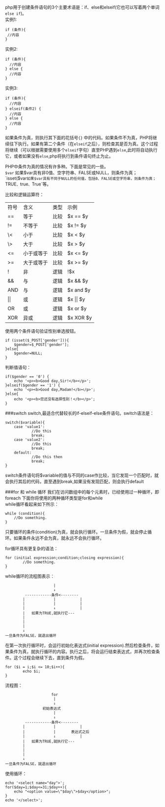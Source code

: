 php用于创建条件语句的3个主要术语是：if、else和elseif(它也可以写着两个单词 `else if`)。    
实例1:

    if (条件){
     //内容
    }

实例2:

    if (条件){
      //内容
    } else {
      //内容
    }

实例3:

    if (条件){
      //内容
    } elseif(条件2) {
      //内容
    } else {
      //内容
    }

如果条件为真，则执行其下面的花括号`{}` 中的代码。如果条件不为真，PHP将继续往下执行。如果有第二个条件（在`elseif`之后），则检查其是否为真。这个过程将继续（可以根据需要使用多个`elseif`字句）直至PHP遇到`else`,此时将自动执行它，或者如果没有`else`,php将执行到条件语句终止为止。
          
PHP中条件为真的情况有许多种。下面是常见的一些。         
`$var` 如果$var具有非0值、空字符串、FALSE或NULL，则条件为真；            
`isset($var` 如果$var具有不同于NULL的任何值，包括0、FALSE或空字符串，则条件为真；             
`TRUE`、`true`、`True`等。    

比较和逻辑运算符：
<table>
<tr><td>符号</td><td>含义</td><td>类型</td><td>示例</td></tr>
<tr><td>==</td><td>等于</td><td>比较</td><td>$x == $y</td></tr>
<tr><td>!=</td><td>不等于</td><td>比较</td><td>$x != $y</td></tr>
<tr><td>\<</td><td>小于</td><td>比较</td><td>$x <  $y</td></tr>
<tr><td>\></td><td>大于</td><td>比较</td><td>$x >  $y</td></tr>
<tr><td><=</td><td>小于或等于</td><td>比较</td><td>$x <= $y</td></tr>
<tr><td>>=</td><td>大于或等于</td><td>比较</td><td>$x >= $y</td></tr>
<tr><td>!</td><td>非</td><td>逻辑</td><td>!$x</td></tr>
<tr><td>&&</td><td>与</td><td>逻辑</td><td>$x && $y</td></tr>
<tr><td>AND</td><td>与</td><td>逻辑</td><td>$x and $y</td></tr>
<tr><td>||</td><td>或</td><td>逻辑</td><td>$x || $y</td></tr>
<tr><td>OR</td><td>或</td><td>逻辑</td><td>$x or $y</td></tr>
<tr><td>XOR</td><td>异或</td><td>逻辑</td><td>$x XOR $y</td></tr>
</table>
使用两个条件语句验证性别单选按钮。

    if (isset($_POST['gender'])){
        $gender=$_POST['gender'];
    }else{
    	$gender=NULL;
    }

判断值语句：

    if($gender == '0') {
        echo '<p><b>Good day,Sir!</b></p>';
    }elseif($gender == '1') {
    	echo '<p><b>Good day,Madam!</b></p>';
    }else{
    	echo '<p><b>您还没有选择性别！</b></p>';
    }

###switch
switch,最适合代替较长的if-elseif-else条件语句。switch语法是：

    switch($variable){
        case 'value1':
                //Do this
                break;
        case 'value2':
                //Do this
                break;
        default:
                //Do this then
                break;
    }

switch条件语句将$variable的值与不同的case作比较，当它发现一个匹配时，就会执行其后的代码，直至遇到break,如果没有发现匹配，则会执行default

###for 和 while 循环
我们在访问数组中的每个元素时，已经使用过一种循环，即 foreach 下面你将使用的两种循环类型是for和while   
while循环看起来如下所示：

    while (condition){
		//Do something.
	}

只要循环的条件(condition)为真，就会执行循环。一旦条件为假，就会停止循环。如果条件永远不会为真，就永远不会执行循环。

for循环具有更复杂的语法：

	for (initial expression;condition;closing expression){
			//Do something.
	}

while循环的流程图表示：
	
						  |
				          ↓
			 ------------条件<--------
			|             |           |
			|	          |           |
			|	          ↓           |
			|	如果为TRUE,就执行它---
			|	
		    |
			|
			↓
    一旦条件为FALSE，就退出循环			

在第一次执行循环时，会运行初始化表达式(initial expression).然后检查条件，如果条件为真，就执行循环的内容。执行之后，将会运行结束表达式，并再次检查条件。这个过程会继续下去，直到条件为假。

	for ($i = i;$i <= 10;$i++){
			echo $i;
	}

流程图：

						 for
						  |
						  ↓
					 初始表达式
						  |
				          ↓
			 ------------条件<--------
			|             |           |
			|	          |       表达式之后
			|	          ↓           |
			|	如果为TRUE,就执行它---
			|	
		    |
			|
			↓
    一旦条件为FALSE，就退出循环

使用循环：

	echo '<select name="day">';
	for($day=1;$day<=31;$day++){
		echo "<option value=\"$day\">$day</option>";
	}
	echo '</select>';


